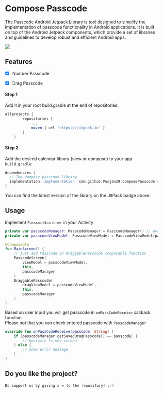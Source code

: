 # Compose Passcode

The Passcode Android Jetpack Library is tool designed to simplify the implementation of passcode functionality in Android applications. It is built on top of the Android Jetpack components, which provide a set of libraries and guidelines to develop robust and efficient Android apps.

[![](https://jitpack.io/v/Poojan29/ComposePasscode.svg)](https://jitpack.io/#Poojan29/ComposePasscode)

## Features

- [x] Number Passcode
- [x] Drag Passcode


#### Step 1

Add it in your root build.gradle at the end of repositories:

```groovy
allprojects {
		repositories {
			...
			maven { url 'https://jitpack.io' }
		}
	}
```


#### Step 2

Add the desired calendar library (view or compose) to your app `build.gradle`:

```groovy
dependencies {
  // The compose passcode library
  implementation 'implementation 'com.github.Poojan29:ComposePasscode:<latest-version>'
}
```

You can find the latest version of the library on the JitPack badge above.


## Usage

Implement `PasscodeListener` in your Activity
```kotlin
private var passcodeManager: PasscodeManager = PasscodeManager() // Available from the library
private var passcodeViewModel: PasscodeViewModel = PasscodeViewModel(passcodeManager) // Available from the library

@Composable
fun MainScreen() {
    // just add Passcode or DraggablePasscode composable function
    PasscodeScreen(
        viewModel = passcodeViewModel, 
        this, 
        passcodeManager
    )
    DraggablePasscode(
        dragViewModel = passcodeViewModel, 
        this, 
        passcodeManager
    )
}
```

Based on user input you will get passcode in `onPassCodeReceive` callback function.
<br>
Please not that you can check entered passcode with `PasscodeManager`

```kotlin
override fun onPassCodeReceive(passcode: String) {
    if (passcodeManager.getSavedDragPasscode() == passcode) {
        // Navigate to new screen
    } else {
        // Show error message
    }
}
```

## Do you like the project?

`Do support us by giving a ⭐ to the repository! :-)`
